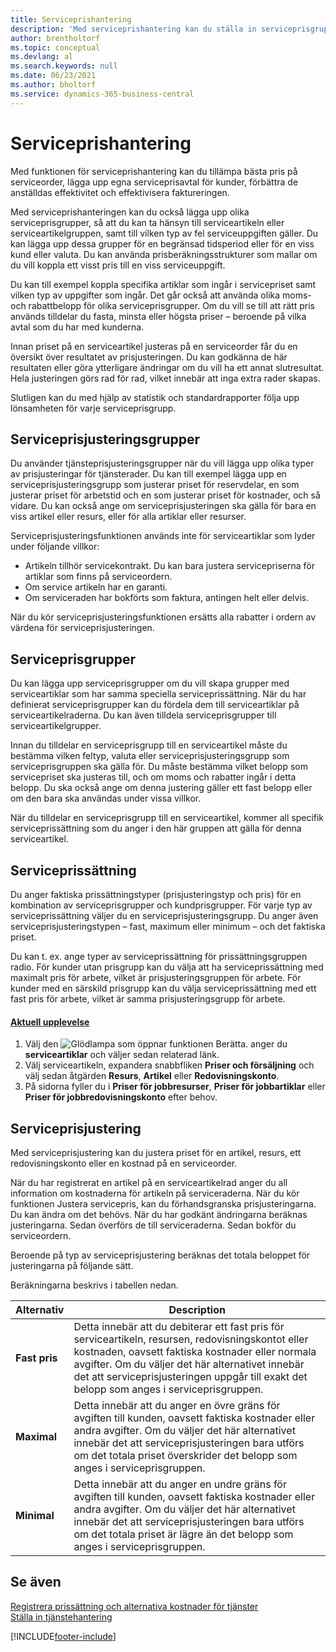 ```yaml
---
title: Serviceprishantering
description: 'Med serviceprishantering kan du ställa in serviceprisgrupper, serviceprissättning, serviceprissättning med mera.'
author: brentholtorf
ms.topic: conceptual
ms.devlang: al
ms.search.keywords: null
ms.date: 06/23/2021
ms.author: bholtorf
ms.service: dynamics-365-business-central
---
```

# Serviceprishantering
Med funktionen för serviceprishantering kan du tillämpa bästa pris på serviceorder, lägga upp egna serviceprisavtal för kunder, förbättra de anställdas effektivitet och effektivisera faktureringen.  
  
Med serviceprishanteringen kan du också lägga upp olika serviceprisgrupper, så att du kan ta hänsyn till serviceartikeln eller serviceartikelgruppen, samt till vilken typ av fel serviceuppgiften gäller. Du kan lägga upp dessa grupper för en begränsad tidsperiod eller för en viss kund eller valuta. Du kan använda prisberäkningsstrukturer som mallar om du vill koppla ett visst pris till en viss serviceuppgift.  
  
Du kan till exempel koppla specifika artiklar som ingår i servicepriset samt vilken typ av uppgifter som ingår. Det går också att använda olika moms- och rabattbelopp för olika serviceprisgrupper. Om du vill se till att rätt pris används tilldelar du fasta, minsta eller högsta priser – beroende på vilka avtal som du har med kunderna.  
  
Innan priset på en serviceartikel justeras på en serviceorder får du en översikt över resultatet av prisjusteringen. Du kan godkänna de här resultaten eller göra ytterligare ändringar om du vill ha ett annat slutresultat. Hela justeringen görs rad för rad, vilket innebär att inga extra rader skapas.  
  
Slutligen kan du med hjälp av statistik och standardrapporter följa upp lönsamheten för varje serviceprisgrupp.  
  
## Serviceprisjusteringsgrupper  
Du använder tjänsteprisjusteringsgrupper när du vill lägga upp olika typer av prisjusteringar för tjänsterader. Du kan till exempel lägga upp en serviceprisjusteringsgrupp som justerar priset för reservdelar, en som justerar priset för arbetstid och en som justerar priset för kostnader, och så vidare. Du kan också ange om serviceprisjusteringen ska gälla för bara en viss artikel eller resurs, eller för alla artiklar eller resurser.  
  
Serviceprisjusteringsfunktionen används inte för serviceartiklar som lyder under följande villkor:

* Artikeln tillhör servicekontrakt. Du kan bara justera servicepriserna för artiklar som finns på serviceordern. 
* Om service artikeln har en garanti. 
* Om serviceraden har bokförts som faktura, antingen helt eller delvis.  
  
När du kör serviceprisjusteringsfunktionen ersätts alla rabatter i ordern av värdena för serviceprisjusteringen.  
  
## Serviceprisgrupper  
Du kan lägga upp serviceprisgrupper om du vill skapa grupper med serviceartiklar som har samma speciella serviceprissättning. När du har definierat serviceprisgrupper kan du fördela dem till serviceartiklar på serviceartikelraderna. Du kan även tilldela serviceprisgrupper till serviceartikelgrupper.  
  
Innan du tilldelar en serviceprisgrupp till en serviceartikel måste du bestämma vilken feltyp, valuta eller serviceprisjusteringsgrupp som serviceprisgruppen ska gälla för. Du måste bestämma vilket belopp som servicepriset ska justeras till, och om moms och rabatter ingår i detta belopp. Du ska också ange om denna justering gäller ett fast belopp eller om den bara ska användas under vissa villkor.  
  
När du tilldelar en serviceprisgrupp till en serviceartikel, kommer all specifik serviceprissättning som du anger i den här gruppen att gälla för denna serviceartikel.  
  
## Serviceprissättning  
Du anger faktiska prissättningstyper (prisjusteringstyp och pris) för en kombination av serviceprisgrupper och kundprisgrupper. För varje typ av serviceprissättning väljer du en serviceprisjusteringsgrupp. Du anger även serviceprisjusteringstypen – fast, maximum eller minimum – och det faktiska priset.  
  
Du kan t. ex. ange typer av serviceprissättning för prissättningsgruppen radio. För kunder utan prisgrupp kan du välja att ha serviceprissättning med maximalt pris för arbete, vilket är prisjusteringsgruppen för arbete. För kunder med en särskild prisgrupp kan du välja serviceprissättning med ett fast pris för arbete, vilket är samma prisjusteringsgrupp för arbete.  

#### [Aktuell upplevelse](#tab/current-experience)
1. Välj den ![Glödlampa som öppnar funktionen Berätta.](media/ui-search/search_small.png "Berätta för mig vad du vill göra") anger du **serviceartiklar** och väljer sedan relaterad länk.  
2. Välj serviceartikeln, expandera snabbfliken **Priser och försäljning** och välj sedan åtgärden **Resurs**, **Artikel** eller **Redovisningskonto**.
3. På sidorna fyller du i **Priser för jobbresurser**, **Priser för jobbartiklar** eller **Priser för jobbredovisningskonto** efter behov.

  
## Serviceprisjustering  
Med serviceprisjustering kan du justera priset för en artikel, resurs, ett redovisningskonto eller en kostnad på en serviceorder.  
  
När du har registrerat en artikel på en serviceartikelrad anger du all information om kostnaderna för artikeln på serviceraderna. När du kör funktionen Justera servicepris, kan du förhandsgranska prisjusteringarna. Du kan ändra om det behövs. När du har godkänt ändringarna beräknas justeringarna. Sedan överförs de till serviceraderna. Sedan bokför du serviceordern.  
  
Beroende på typ av serviceprisjustering beräknas det totala beloppet för justeringarna på följande sätt.  
  
Beräkningarna beskrivs i tabellen nedan.  
  
|Alternativ | Description |  
|----------------------------------|---------------------------------------|  
|**Fast pris**|Detta innebär att du debiterar ett fast pris för serviceartikeln, resursen, redovisningskontot eller kostnaden, oavsett faktiska kostnader eller normala avgifter. Om du väljer det här alternativet innebär det att serviceprisjusteringen uppgår till exakt det belopp som anges i serviceprisgruppen.|  
|**Maximal**|Detta innebär att du anger en övre gräns för avgiften till kunden, oavsett faktiska kostnader eller andra avgifter. Om du väljer det här alternativet innebär det att serviceprisjusteringen bara utförs om det totala priset överskrider det belopp som anges i serviceprisgruppen.|  
|**Minimal**|Detta innebär att du anger en undre gräns för avgiften till kunden, oavsett faktiska kostnader eller andra avgifter. Om du väljer det här alternativet innebär det att serviceprisjusteringen bara utförs om det totala priset är lägre än det belopp som anges i serviceprisgruppen.|  
  
## Se även  
[Registrera prissättning och alternativa kostnader för tjänster](service-how-setup-service-costs-pricing.md)  
[Ställa in tjänstehantering](service-setup-service.md)  


[!INCLUDE[footer-include](includes/footer-banner.md)]